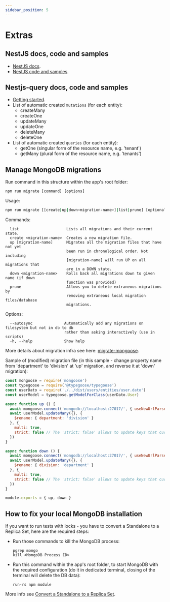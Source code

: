 ```yaml
---
sidebar_position: 5
---
```


# Extras

## NestJS docs, code and samples
* [NestJS docs](https://docs.nestjs.com).
* [NestJS code and samples](https://github.com/nestjs/nest).

## Nestjs-query docs, code and samples
* [Getting started](https://tripss.github.io/nestjs-query/docs/introduction/getting-started).
* List of automatic created `mutations` (for each entity):
  - createMany
  - createOne
  - updateMany
  - updateOne
  - deleteMany
  - deleteOne
* List of automatic created `queries` (for each entity):
  - getOne (singular form of the resource name, e.g. 'tenant')
  - getMany (plural form of the resource name, e.g. 'tenants')


## Manage MongoDB migrations
Run command in this structure within the app's root folder:
```
npm run migrate [command] [options]
```
Usage:
``` bash
npm run migrate [[create|up|down<migration-name>]|list|prune] [optional options]
```
Commands:
```
  list                     Lists all migrations and their current state.
  create <migration-name>  Creates a new migration file.
  up [migration-name]      Migrates all the migration files that have not yet
                           been run in chronological order. Not including
                           [migration-name] will run UP on all migrations that
                           are in a DOWN state.
  down <migration-name>    Rolls back all migrations down to given name (if down
                           function was provided)
  prune                    Allows you to delete extraneous migrations by
                           removing extraneous local migration files/database
                           migrations.
```

Options:
```
  --autosync              Automatically add any migrations on filesystem but not in db to db
                          rather than asking interactively (use in scripts)
  -h, --help              Show help
```

More details about migration infra see here: [migrate-mongoose](https://www.npmjs.com/package/migrate-mongoose?activeTab=readme).

Sample of (modified) migration file (in this sample - change property name from 'department' to 'division' at 'up' migration, and reverse it at 'down' migration):
``` javascript
const mongoose = require('mongoose')
const typegoose = require('@typegoose/typegoose')
const userDato = require('./../dist/users/entities/user.dato')
const userModel = typegoose.getModelForClass(userDato.User)

async function up () {
  await mongoose.connect('mongodb://localhost:27017/', { useNewUrlParser: true, useUnifiedTopology: true, dbName: 'test' })
  await userModel.updateMany({}, {
    $rename: { department: 'division' }
  }, {
    multi: true,
    strict: false // The 'strict: false' allows to update keys that currently not exist in the dato class.
  })
}

async function down () {
  await mongoose.connect('mongodb://localhost:27017/', { useNewUrlParser: true, useUnifiedTopology: true, dbName: 'test' })
  await userModel.updateMany({}, {
    $rename: { division: 'department' }
  }, {
    multi: true,
    strict: false // The 'strict: false' allows to update keys that currently not exist in the dato class.
  })
}

module.exports = { up, down }
```

## How to fix your local MongoDB installation
If you want to run tests with locks - you have to convert a Standalone to a Replica Set, here are the required steps:
* Run those commands to kill the MongoDB process:
  ```
  pgrep mongo
  kill <MongoDB Process ID>
  ```
* Run this command within the app's root folder, to start MongoDB with the required configuration (do it in dedicated terminal, closing of the terminal will delete the DB data):
  ```
  run-rs npm module
  ```
More info see [Convert a Standalone to a Replica Set](https://www.mongodb.com/docs/manual/tutorial/convert-standalone-to-replica-set).
